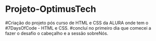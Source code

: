 # Projeto-OptimusTech
#Criação do projeto pós curso de HTML e CSS da ALURA onde tem o #7DaysOfCode - HTML e CSS.
#concluí no primeiro dia que comecei a fazer o desafio o cabeçalho e a sessão sobreNós.
